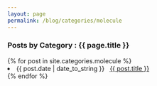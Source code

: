 ```yaml
---
layout: page
permalink: /blog/categories/molecule
---
```


<h3> Posts by Category : {{ page.title }} </h3>

<div class="card">
{% for post in site.categories.molecule %}
 <li class="category-posts"><span>{{ post.date | date_to_string }}</span> &nbsp; <a href="{{ post.url }}">{{ post.title }}</a></li>
{% endfor %}
</div>
